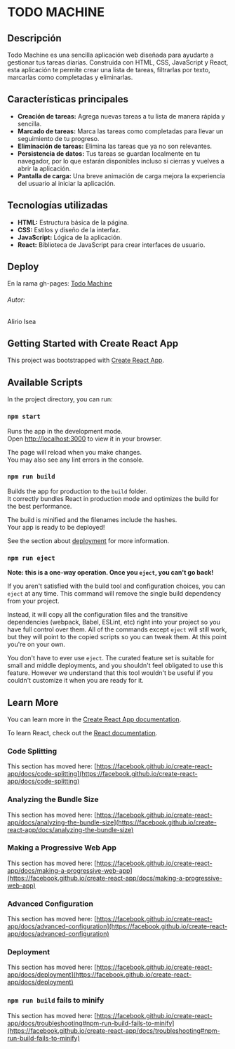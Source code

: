 # TODO MACHINE

## Descripción

Todo Machine es una sencilla aplicación web diseñada para ayudarte a gestionar tus tareas diarias. Construida con HTML, CSS, JavaScript y React, esta aplicación te permite crear una lista de tareas, filtrarlas por texto, marcarlas como completadas y eliminarlas.

## Características principales

* **Creación de tareas:** Agrega nuevas tareas a tu lista de manera rápida y sencilla.
* **Marcado de tareas:** Marca las tareas como completadas para llevar un seguimiento de tu progreso.
* **Eliminación de tareas:** Elimina las tareas que ya no son relevantes.
* **Persistencia de datos:** Tus tareas se guardan localmente en tu navegador, por lo que estarán disponibles incluso si cierras y vuelves a abrir la aplicación.
* **Pantalla de carga:** Una breve animación de carga mejora la experiencia del usuario al iniciar la aplicación.

## Tecnologías utilizadas

* **HTML:** Estructura básica de la página.
* **CSS:** Estilos y diseño de la interfaz.
* **JavaScript:** Lógica de la aplicación.
* **React:** Biblioteca de JavaScript para crear interfaces de usuario.

## Deploy
En la rama gh-pages: [Todo Machine](https://alirioi.github.io/todo-machine-project/ "Todo Machine")

###### Autor:
Alirio Isea 

## Getting Started with Create React App

This project was bootstrapped with [Create React App](https://github.com/facebook/create-react-app).

## Available Scripts

In the project directory, you can run:

### `npm start`

Runs the app in the development mode.\
Open [http://localhost:3000](http://localhost:3000) to view it in your browser.

The page will reload when you make changes.\
You may also see any lint errors in the console.

### `npm run build`

Builds the app for production to the `build` folder.\
It correctly bundles React in production mode and optimizes the build for the best performance.

The build is minified and the filenames include the hashes.\
Your app is ready to be deployed!

See the section about [deployment](https://facebook.github.io/create-react-app/docs/deployment) for more information.

### `npm run eject`

**Note: this is a one-way operation. Once you `eject`, you can't go back!**

If you aren't satisfied with the build tool and configuration choices, you can `eject` at any time. This command will remove the single build dependency from your project.

Instead, it will copy all the configuration files and the transitive dependencies (webpack, Babel, ESLint, etc) right into your project so you have full control over them. All of the commands except `eject` will still work, but they will point to the copied scripts so you can tweak them. At this point you're on your own.

You don't have to ever use `eject`. The curated feature set is suitable for small and middle deployments, and you shouldn't feel obligated to use this feature. However we understand that this tool wouldn't be useful if you couldn't customize it when you are ready for it.

## Learn More

You can learn more in the [Create React App documentation](https://facebook.github.io/create-react-app/docs/getting-started).

To learn React, check out the [React documentation](https://reactjs.org/).

### Code Splitting

This section has moved here: [https://facebook.github.io/create-react-app/docs/code-splitting](https://facebook.github.io/create-react-app/docs/code-splitting)

### Analyzing the Bundle Size

This section has moved here: [https://facebook.github.io/create-react-app/docs/analyzing-the-bundle-size](https://facebook.github.io/create-react-app/docs/analyzing-the-bundle-size)

### Making a Progressive Web App

This section has moved here: [https://facebook.github.io/create-react-app/docs/making-a-progressive-web-app](https://facebook.github.io/create-react-app/docs/making-a-progressive-web-app)

### Advanced Configuration

This section has moved here: [https://facebook.github.io/create-react-app/docs/advanced-configuration](https://facebook.github.io/create-react-app/docs/advanced-configuration)

### Deployment

This section has moved here: [https://facebook.github.io/create-react-app/docs/deployment](https://facebook.github.io/create-react-app/docs/deployment)

### `npm run build` fails to minify

This section has moved here: [https://facebook.github.io/create-react-app/docs/troubleshooting#npm-run-build-fails-to-minify](https://facebook.github.io/create-react-app/docs/troubleshooting#npm-run-build-fails-to-minify)
